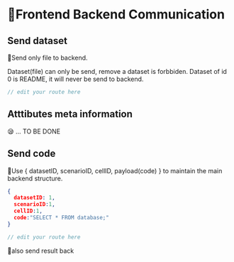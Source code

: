 # 🤠Frontend Backend Communication

## Send dataset

🚀Send only file to backend. 

Dataset(file) can only be send, remove a dataset is forbbiden. Dataset of id 0 is README, it will never be send to backend.

```java
// edit your route here
```

## Atttibutes meta information
😪 ... TO BE DONE

## Send code
🚀Use { datasetID, scenarioID, cellID, payload(code) } to maintain the main backend structure.
```json
{
  datasetID: 1,
  scenarioID:1,
  cellID:1,
  code:"SELECT * FROM database;"
}
```
```java
// edit your route here
```
🤌also send result back 
